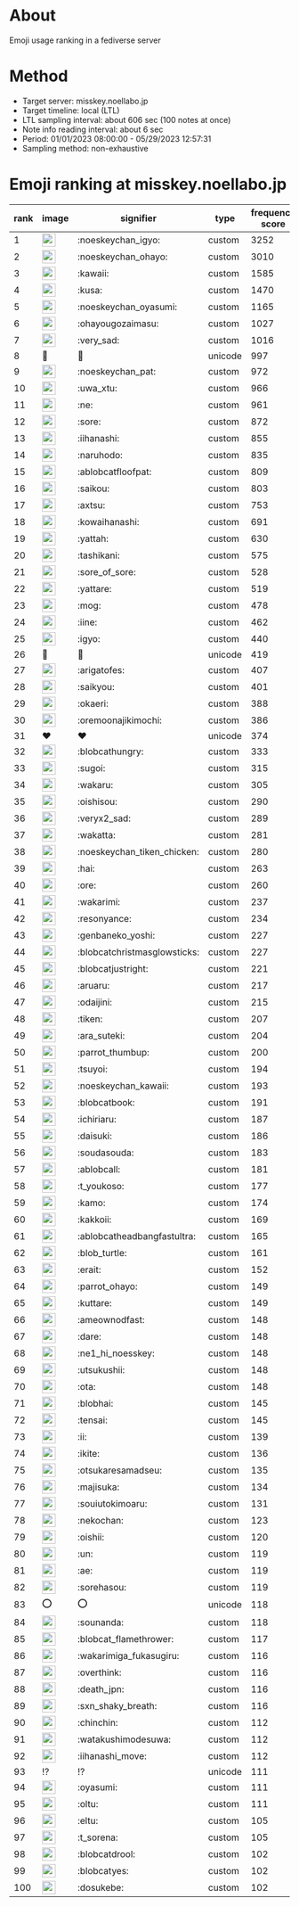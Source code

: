 # About
Emoji usage ranking in a fediverse server

# Method
- Target server: misskey.noellabo.jp
- Target timeline: local (LTL)
- LTL sampling interval: about 606 sec (100 notes at once)
- Note info reading interval: about 6 sec
- Period: 01/01/2023 08:00:00 - 05/29/2023 12:57:31 
- Sampling method: non-exhaustive

# Emoji ranking at misskey.noellabo.jp

|rank|image|signifier|type|frequency score|
|----|----|----|----|----|
|1|<img height="24" src="https://misskey.noellabo.jp/emoji/noeskeychan_igyo.webp">|:noeskeychan_igyo:|custom|3252|
|2|<img height="24" src="https://misskey.noellabo.jp/emoji/noeskeychan_ohayo.webp">|:noeskeychan_ohayo:|custom|3010|
|3|<img height="24" src="https://misskey.noellabo.jp/emoji/kawaii.webp">|:kawaii:|custom|1585|
|4|<img height="24" src="https://misskey.noellabo.jp/emoji/kusa.webp">|:kusa:|custom|1470|
|5|<img height="24" src="https://misskey.noellabo.jp/emoji/noeskeychan_oyasumi.webp">|:noeskeychan_oyasumi:|custom|1165|
|6|<img height="24" src="https://misskey.noellabo.jp/emoji/ohayougozaimasu.webp">|:ohayougozaimasu:|custom|1027|
|7|<img height="24" src="https://misskey.noellabo.jp/emoji/very_sad.webp">|:very_sad:|custom|1016|
|8|🎉|🎉|unicode|997|
|9|<img height="24" src="https://misskey.noellabo.jp/emoji/noeskeychan_pat.webp">|:noeskeychan_pat:|custom|972|
|10|<img height="24" src="https://misskey.noellabo.jp/emoji/uwa_xtu.webp">|:uwa_xtu:|custom|966|
|11|<img height="24" src="https://misskey.noellabo.jp/emoji/ne.webp">|:ne:|custom|961|
|12|<img height="24" src="https://misskey.noellabo.jp/emoji/sore.webp">|:sore:|custom|872|
|13|<img height="24" src="https://misskey.noellabo.jp/emoji/iihanashi.webp">|:iihanashi:|custom|855|
|14|<img height="24" src="https://misskey.noellabo.jp/emoji/naruhodo.webp">|:naruhodo:|custom|835|
|15|<img height="24" src="https://misskey.noellabo.jp/emoji/ablobcatfloofpat.webp">|:ablobcatfloofpat:|custom|809|
|16|<img height="24" src="https://misskey.noellabo.jp/emoji/saikou.webp">|:saikou:|custom|803|
|17|<img height="24" src="https://misskey.noellabo.jp/emoji/axtsu.webp">|:axtsu:|custom|753|
|18|<img height="24" src="https://misskey.noellabo.jp/emoji/kowaihanashi.webp">|:kowaihanashi:|custom|691|
|19|<img height="24" src="https://misskey.noellabo.jp/emoji/yattah.webp">|:yattah:|custom|630|
|20|<img height="24" src="https://misskey.noellabo.jp/emoji/tashikani.webp">|:tashikani:|custom|575|
|21|<img height="24" src="https://misskey.noellabo.jp/emoji/sore_of_sore.webp">|:sore_of_sore:|custom|528|
|22|<img height="24" src="https://misskey.noellabo.jp/emoji/yattare.webp">|:yattare:|custom|519|
|23|<img height="24" src="https://misskey.noellabo.jp/emoji/mog.webp">|:mog:|custom|478|
|24|<img height="24" src="https://misskey.noellabo.jp/emoji/iine.webp">|:iine:|custom|462|
|25|<img height="24" src="https://misskey.noellabo.jp/emoji/igyo.webp">|:igyo:|custom|440|
|26|🍗|🍗|unicode|419|
|27|<img height="24" src="https://misskey.noellabo.jp/emoji/arigatofes.webp">|:arigatofes:|custom|407|
|28|<img height="24" src="https://misskey.noellabo.jp/emoji/saikyou.webp">|:saikyou:|custom|401|
|29|<img height="24" src="https://misskey.noellabo.jp/emoji/okaeri.webp">|:okaeri:|custom|388|
|30|<img height="24" src="https://misskey.noellabo.jp/emoji/oremoonajikimochi.webp">|:oremoonajikimochi:|custom|386|
|31|❤|❤|unicode|374|
|32|<img height="24" src="https://misskey.noellabo.jp/emoji/blobcathungry.webp">|:blobcathungry:|custom|333|
|33|<img height="24" src="https://misskey.noellabo.jp/emoji/sugoi.webp">|:sugoi:|custom|315|
|34|<img height="24" src="https://misskey.noellabo.jp/emoji/wakaru.webp">|:wakaru:|custom|305|
|35|<img height="24" src="https://misskey.noellabo.jp/emoji/oishisou.webp">|:oishisou:|custom|290|
|36|<img height="24" src="https://misskey.noellabo.jp/emoji/veryx2_sad.webp">|:veryx2_sad:|custom|289|
|37|<img height="24" src="https://misskey.noellabo.jp/emoji/wakatta.webp">|:wakatta:|custom|281|
|38|<img height="24" src="https://misskey.noellabo.jp/emoji/noeskeychan_tiken_chicken.webp">|:noeskeychan_tiken_chicken:|custom|280|
|39|<img height="24" src="https://misskey.noellabo.jp/emoji/hai.webp">|:hai:|custom|263|
|40|<img height="24" src="https://misskey.noellabo.jp/emoji/ore.webp">|:ore:|custom|260|
|41|<img height="24" src="https://misskey.noellabo.jp/emoji/wakarimi.webp">|:wakarimi:|custom|237|
|42|<img height="24" src="https://misskey.noellabo.jp/emoji/resonyance.webp">|:resonyance:|custom|234|
|43|<img height="24" src="https://misskey.noellabo.jp/emoji/genbaneko_yoshi.webp">|:genbaneko_yoshi:|custom|227|
|44|<img height="24" src="https://misskey.noellabo.jp/emoji/blobcatchristmasglowsticks.webp">|:blobcatchristmasglowsticks:|custom|227|
|45|<img height="24" src="https://misskey.noellabo.jp/emoji/blobcatjustright.webp">|:blobcatjustright:|custom|221|
|46|<img height="24" src="https://misskey.noellabo.jp/emoji/aruaru.webp">|:aruaru:|custom|217|
|47|<img height="24" src="https://misskey.noellabo.jp/emoji/odaijini.webp">|:odaijini:|custom|215|
|48|<img height="24" src="https://misskey.noellabo.jp/emoji/tiken.webp">|:tiken:|custom|207|
|49|<img height="24" src="https://misskey.noellabo.jp/emoji/ara_suteki.webp">|:ara_suteki:|custom|204|
|50|<img height="24" src="https://misskey.noellabo.jp/emoji/parrot_thumbup.webp">|:parrot_thumbup:|custom|200|
|51|<img height="24" src="https://misskey.noellabo.jp/emoji/tsuyoi.webp">|:tsuyoi:|custom|194|
|52|<img height="24" src="https://misskey.noellabo.jp/emoji/noeskeychan_kawaii.webp">|:noeskeychan_kawaii:|custom|193|
|53|<img height="24" src="https://misskey.noellabo.jp/emoji/blobcatbook.webp">|:blobcatbook:|custom|191|
|54|<img height="24" src="https://misskey.noellabo.jp/emoji/ichiriaru.webp">|:ichiriaru:|custom|187|
|55|<img height="24" src="https://misskey.noellabo.jp/emoji/daisuki.webp">|:daisuki:|custom|186|
|56|<img height="24" src="https://misskey.noellabo.jp/emoji/soudasouda.webp">|:soudasouda:|custom|183|
|57|<img height="24" src="https://misskey.noellabo.jp/emoji/ablobcall.webp">|:ablobcall:|custom|181|
|58|<img height="24" src="https://misskey.noellabo.jp/emoji/t_youkoso.webp">|:t_youkoso:|custom|177|
|59|<img height="24" src="https://misskey.noellabo.jp/emoji/kamo.webp">|:kamo:|custom|174|
|60|<img height="24" src="https://misskey.noellabo.jp/emoji/kakkoii.webp">|:kakkoii:|custom|169|
|61|<img height="24" src="https://misskey.noellabo.jp/emoji/ablobcatheadbangfastultra.webp">|:ablobcatheadbangfastultra:|custom|165|
|62|<img height="24" src="https://misskey.noellabo.jp/emoji/blob_turtle.webp">|:blob_turtle:|custom|161|
|63|<img height="24" src="https://misskey.noellabo.jp/emoji/erait.webp">|:erait:|custom|152|
|64|<img height="24" src="https://misskey.noellabo.jp/emoji/parrot_ohayo.webp">|:parrot_ohayo:|custom|149|
|65|<img height="24" src="https://misskey.noellabo.jp/emoji/kuttare.webp">|:kuttare:|custom|149|
|66|<img height="24" src="https://misskey.noellabo.jp/emoji/ameownodfast.webp">|:ameownodfast:|custom|148|
|67|<img height="24" src="https://misskey.noellabo.jp/emoji/dare.webp">|:dare:|custom|148|
|68|<img height="24" src="https://misskey.noellabo.jp/emoji/ne1_hi_noesskey.webp">|:ne1_hi_noesskey:|custom|148|
|69|<img height="24" src="https://misskey.noellabo.jp/emoji/utsukushii.webp">|:utsukushii:|custom|148|
|70|<img height="24" src="https://misskey.noellabo.jp/emoji/ota.webp">|:ota:|custom|148|
|71|<img height="24" src="https://misskey.noellabo.jp/emoji/blobhai.webp">|:blobhai:|custom|145|
|72|<img height="24" src="https://misskey.noellabo.jp/emoji/tensai.webp">|:tensai:|custom|145|
|73|<img height="24" src="https://misskey.noellabo.jp/emoji/ii.webp">|:ii:|custom|139|
|74|<img height="24" src="https://misskey.noellabo.jp/emoji/ikite.webp">|:ikite:|custom|136|
|75|<img height="24" src="https://misskey.noellabo.jp/emoji/otsukaresamadseu.webp">|:otsukaresamadseu:|custom|135|
|76|<img height="24" src="https://misskey.noellabo.jp/emoji/majisuka.webp">|:majisuka:|custom|134|
|77|<img height="24" src="https://misskey.noellabo.jp/emoji/souiutokimoaru.webp">|:souiutokimoaru:|custom|131|
|78|<img height="24" src="https://misskey.noellabo.jp/emoji/nekochan.webp">|:nekochan:|custom|123|
|79|<img height="24" src="https://misskey.noellabo.jp/emoji/oishii.webp">|:oishii:|custom|120|
|80|<img height="24" src="https://misskey.noellabo.jp/emoji/un.webp">|:un:|custom|119|
|81|<img height="24" src="https://misskey.noellabo.jp/emoji/ae.webp">|:ae:|custom|119|
|82|<img height="24" src="https://misskey.noellabo.jp/emoji/sorehasou.webp">|:sorehasou:|custom|119|
|83|⭕|⭕|unicode|118|
|84|<img height="24" src="https://misskey.noellabo.jp/emoji/sounanda.webp">|:sounanda:|custom|118|
|85|<img height="24" src="https://misskey.noellabo.jp/emoji/blobcat_flamethrower.webp">|:blobcat_flamethrower:|custom|117|
|86|<img height="24" src="https://misskey.noellabo.jp/emoji/wakarimiga_fukasugiru.webp">|:wakarimiga_fukasugiru:|custom|116|
|87|<img height="24" src="https://misskey.noellabo.jp/emoji/overthink.webp">|:overthink:|custom|116|
|88|<img height="24" src="https://misskey.noellabo.jp/emoji/death_jpn.webp">|:death_jpn:|custom|116|
|89|<img height="24" src="https://misskey.noellabo.jp/emoji/sxn_shaky_breath.webp">|:sxn_shaky_breath:|custom|116|
|90|<img height="24" src="https://misskey.noellabo.jp/emoji/chinchin.webp">|:chinchin:|custom|112|
|91|<img height="24" src="https://misskey.noellabo.jp/emoji/watakushimodesuwa.webp">|:watakushimodesuwa:|custom|112|
|92|<img height="24" src="https://misskey.noellabo.jp/emoji/iihanashi_move.webp">|:iihanashi_move:|custom|112|
|93|⁉|⁉|unicode|111|
|94|<img height="24" src="https://misskey.noellabo.jp/emoji/oyasumi.webp">|:oyasumi:|custom|111|
|95|<img height="24" src="https://misskey.noellabo.jp/emoji/oltu.webp">|:oltu:|custom|111|
|96|<img height="24" src="https://misskey.noellabo.jp/emoji/eltu.webp">|:eltu:|custom|105|
|97|<img height="24" src="https://misskey.noellabo.jp/emoji/t_sorena.webp">|:t_sorena:|custom|105|
|98|<img height="24" src="https://misskey.noellabo.jp/emoji/blobcatdrool.webp">|:blobcatdrool:|custom|102|
|99|<img height="24" src="https://misskey.noellabo.jp/emoji/blobcatyes.webp">|:blobcatyes:|custom|102|
|100|<img height="24" src="https://misskey.noellabo.jp/emoji/dosukebe.webp">|:dosukebe:|custom|102|
